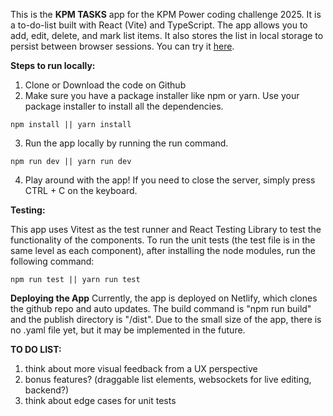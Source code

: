 This is the **KPM TASKS** app for the KPM Power coding challenge 2025. It is a to-do-list built with React (Vite) and TypeScript. The app allows you to add, edit, delete, and mark list items. It also stores the list in local storage to persist between browser sessions. You can try it [here](https://kpm-tasks.netlify.app/). 

**Steps to run locally:**
1. Clone or Download the code on Github
2. Make sure you have a package installer like npm or yarn. Use your package installer to install all the dependencies.
```
npm install || yarn install
```
3. Run the app locally by running the run command.
```
npm run dev || yarn run dev
```
4. Play around with the app! If you need to close the server, simply press CTRL + C on the keyboard.

**Testing:**

This app uses Vitest as the test runner and React Testing Library to test the functionality of the components.
To run the unit tests (the test file is in the same level as each component), after installing the node modules, run the following command:
```
npm run test || yarn run test
```

**Deploying the App**
Currently, the app is deployed on Netlify, which clones the github repo and auto updates. The build command is "npm run build" and the publish directory is "/dist". Due to the small size of the app, there is no .yaml file yet, but it may be implemented in the future.


**TO DO LIST:**
1. think about more visual feedback from a UX perspective 
2. bonus features? (draggable list elements, websockets for live editing, backend?)
3. think about edge cases for unit tests